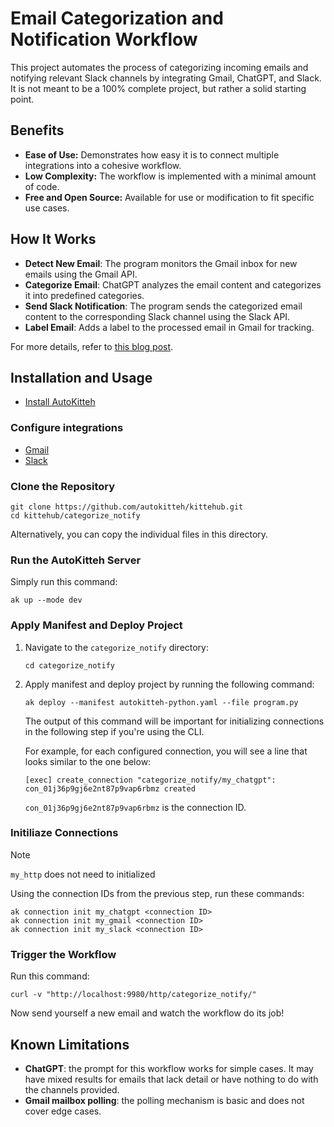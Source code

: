 # Email Categorization and Notification Workflow

This project automates the process of categorizing incoming emails and notifying relevant Slack channels by integrating Gmail, ChatGPT, and Slack. It is not meant to be a 100% complete project, but rather a solid starting point.

## Benefits

- **Ease of Use:** Demonstrates how easy it is to connect multiple integrations into a cohesive workflow.
- **Low Complexity:** The workflow is implemented with a minimal amount of code.
- **Free and Open Source:** Available for use or modification to fit specific use cases. 

## How It Works

- **Detect New Email**: The program monitors the Gmail inbox for new emails using the Gmail API.
- **Categorize Email**: ChatGPT analyzes the email content and categorizes it into predefined categories.
- **Send Slack Notification**: The program sends the categorized email content to the corresponding Slack channel using the Slack API.
- **Label Email**: Adds a label to the processed email in Gmail for tracking.

For more details, refer to [this blog post](https://autokitteh.com/technical-blog/from-inbox-to-slack-automating-email-categorization-and-notifications-with-ai/).

## Installation and Usage 

- [Install AutoKitteh](https://docs.autokitteh.com/get_started/install)

### Configure integrations

- [Gmail](https://docs.autokitteh.com/config/integrations/google)
- [Slack](https://docs.autokitteh.com/config/integrations/slack)

### Clone the Repository

```shell
git clone https://github.com/autokitteh/kittehub.git
cd kittehub/categorize_notify
```
Alternatively, you can copy the individual files in this directory.

### Run the AutoKitteh Server

Simply run this command:

```shell
ak up --mode dev
```

### Apply Manifest and Deploy Project

1. Navigate to the `categorize_notify` directory:

   ```shell
   cd categorize_notify
   ```

2. Apply manifest and deploy project by running the following command:

   ```shell
   ak deploy --manifest autokitteh-python.yaml --file program.py
    ```
    The output of this command will be important for initializing connections in the following step if you're using the CLI.

    For example, for each configured connection, you will see a line that looks similar to the one below:

    ```shell
    [exec] create_connection "categorize_notify/my_chatgpt": con_01j36p9gj6e2nt87p9vap6rbmz created
    ```

    `con_01j36p9gj6e2nt87p9vap6rbmz` is the connection ID.

### Initiliaze Connections

> [!NOTE] 
> `my_http` does not need to initialized

Using the connection IDs from the previous step, run these commands:

```shell
ak connection init my_chatgpt <connection ID>
ak connection init my_gmail <connection ID>
ak connection init my_slack <connection ID>
```

### Trigger the Workflow

Run this command:

```shell
curl -v "http://localhost:9980/http/categorize_notify/"
```

Now send yourself a new email and watch the workflow do its job!

## Known Limitations

- **ChatGPT**: the prompt for this workflow works for simple cases. It may have mixed results for emails that lack detail or have nothing to do with the channels provided.
- **Gmail mailbox polling**: the polling mechanism is basic and does not cover edge cases.
